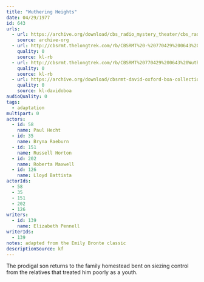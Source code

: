 ```yaml
---
title: "Wuthering Heights"
date: 04/29/1977
id: 643
urls: 
  - url: https://archive.org/download/cbs_radio_mystery_theater/cbs_radio_mystery_theater-0601-0650.zip/cbs_radio_mystery_theater-0601-0650%2Fcbsrmt_0643_wuthering_heights.mp3
    source: archive-org
  - url: http://cbsrmt.thelongtrek.com/rb/CBSRMT%20-%20770429%200643%20Wuthering%20Heights_WLNH-FM_rb_static.mp3
    quality: 0
    source: kl-rb
  - url: http://cbsrmt.thelongtrek.com/rb/CBSRMT%20770429%200643%20Wuthering%20Heights_wbbm_rb%20levels.mp3
    quality: 0
    source: kl-rb
  - url: https://archive.org/download/cbsrmt-david-oxford-boa-collection/CBSRMT-770429-0643-Wuthering-Heights-(128-44)_KIRO-{BoA}.mp3
    quality: 0
    source: kl-davidoboa
audioQuality: 0
tags: 
  - adaptation
multipart: 0
actors:  
  - id: 58
    name: Paul Hecht  
  - id: 35
    name: Bryna Raeburn  
  - id: 151
    name: Russell Horton  
  - id: 202
    name: Roberta Maxwell  
  - id: 126
    name: Lloyd Battista
actorIds:  
  - 58  
  - 35  
  - 151  
  - 202  
  - 126
writers:  
  - id: 139
    name: Elizabeth Pennell
writerIds:  
  - 139
notes: adapted from the Emily Bronte classic
descriptionSource: kf
---
```

The prodigal son returns to the family homestead bent on siezing control from the relatives that treated him poorly as a youth.